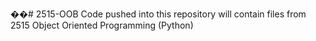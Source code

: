 ��#   2 5 1 5 - O O B 
 Code pushed into this repository will contain files from 2515 Object Oriented Programming (Python)
 
